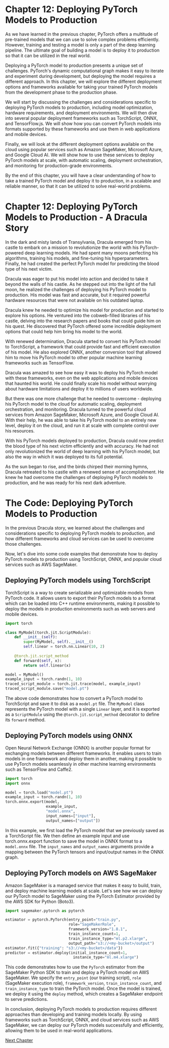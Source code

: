 # Chapter 12: Deploying PyTorch Models to Production

As we have learned in the previous chapter, PyTorch offers a multitude of pre-trained models that we can use to solve complex problems efficiently. However, training and testing a model is only a part of the deep learning pipeline. The ultimate goal of building a model is to deploy it to production so that it can be utilized in the real world.

Deploying a PyTorch model to production presents a unique set of challenges. PyTorch's dynamic computational graph makes it easy to iterate and experiment during development, but deploying the model requires a different approach. In this chapter, we will explore the different deployment options and frameworks available for taking your trained PyTorch models from the development phase to the production phase.

We will start by discussing the challenges and considerations specific to deploying PyTorch models to production, including model optimization, hardware requirements, and deployment environments. We will then dive into several popular deployment frameworks such as TorchScript, ONNX, and TensorFlow.js. We will show how you can convert PyTorch models into formats supported by these frameworks and use them in web applications and mobile devices.

Finally, we will look at the different deployment options available on the cloud using popular services such as Amazon SageMaker, Microsoft Azure, and Google Cloud AI. We will show how to use these services to deploy PyTorch models at scale, with automatic scaling, deployment orchestration, and monitoring for production-grade environments.

By the end of this chapter, you will have a clear understanding of how to take a trained PyTorch model and deploy it to production, in a scalable and reliable manner, so that it can be utilized to solve real-world problems.
# Chapter 12: Deploying PyTorch Models to Production - A Dracula Story

In the dark and misty lands of Transylvania, Dracula emerged from his castle to embark on a mission to revolutionize the world with his PyTorch-powered deep learning models. He had spent many moons perfecting his algorithms, training his models, and fine-tuning his hyperparameters. Finally, he had created the perfect PyTorch model for predicting the blood type of his next victim.

Dracula was eager to put his model into action and decided to take it beyond the walls of his castle. As he stepped out into the light of the full moon, he realized the challenges of deploying his PyTorch model to production. His model was fast and accurate, but it required powerful hardware resources that were not available on his outdated laptop.

Dracula knew he needed to optimize his model for production and started to explore his options. He ventured into the cobweb-filled libraries of his castle, delving into the research papers and books that could guide him on his quest. He discovered that PyTorch offered some incredible deployment options that could help him bring his model to the world.

With renewed determination, Dracula started to convert his PyTorch model to TorchScript, a framework that could provide fast and efficient execution of his model. He also explored ONNX, another conversion tool that allowed him to move his PyTorch model to other popular machine learning frameworks such as TensorFlow.

Dracula was amazed to see how easy it was to deploy his PyTorch model with these frameworks, even on the web applications and mobile devices that haunted his world. He could finally scale his model without worrying about hardware limitations and deploy it to millions of users worldwide.

But there was one more challenge that he needed to overcome - deploying his PyTorch model to the cloud for automatic scaling, deployment orchestration, and monitoring. Dracula turned to the powerful cloud services from Amazon SageMaker, Microsoft Azure, and Google Cloud AI. With their help, he was able to take his PyTorch model to an entirely new level, deploy it on the cloud, and run it at scale with complete control over his resources.

With his PyTorch models deployed to production, Dracula could now predict the blood type of his next victim efficiently and with accuracy. He had not only revolutionized the world of deep learning with his PyTorch model, but also the way in which it was deployed to its full potential.

As the sun began to rise, and the birds chirped their morning hymns, Dracula retreated to his castle with a renewed sense of accomplishment. He knew he had overcome the challenges of deploying PyTorch models to production, and he was ready for his next dark adventure.
# The Code: Deploying PyTorch Models to Production

In the previous Dracula story, we learned about the challenges and considerations specific to deploying PyTorch models to production, and how different frameworks and cloud services can be used to overcome those challenges.

Now, let's dive into some code examples that demonstrate how to deploy PyTorch models to production using TorchScript, ONNX, and popular cloud services such as AWS SageMaker.

## Deploying PyTorch models using TorchScript

TorchScript is a way to create serializable and optimizable models from PyTorch code. It allows users to export their PyTorch models to a format which can be loaded into C++ runtime environments, making it possible to deploy the models in production environments such as web servers and mobile devices.

```python
import torch

class MyModel(torch.jit.ScriptModule):
    def __init__(self):
        super(MyModel, self).__init__()
        self.linear = torch.nn.Linear(10, 2)
    
    @torch.jit.script_method
    def forward(self, x):
        return self.linear(x)

model = MyModel()
example_input = torch.randn(1, 10)
traced_script_module = torch.jit.trace(model, example_input)
traced_script_module.save("model.pt")
```

The above code demonstrates how to convert a PyTorch model to TorchScript and save it to disk as a `model.pt` file. The `MyModel` class represents the PyTorch model with a single `Linear` layer, and it is exported as a `ScriptModule` using the `@torch.jit.script_method` decorator to define its `forward` method.

## Deploying PyTorch models using ONNX

Open Neural Network Exchange (ONNX) is another popular format for exchanging models between different frameworks. It enables users to train models in one framework and deploy them in another, making it possible to use PyTorch models seamlessly in other machine learning environments such as TensorFlow and Caffe2.

```python
import torch
import onnx

model = torch.load("model.pt")
example_input = torch.randn(1, 10)
torch.onnx.export(model,
                  example_input,
                  "model.onnx",
                  input_names=["input"],
                  output_names=["output"])
```

In this example, we first load the PyTorch model that we previously saved as a TorchScript file. We then define an example input and use torch.onnx.export function to save the model in ONNX format to a `model.onnx` file. The `input_names` and `output_names` arguments provide a mapping between the PyTorch tensors and input/output names in the ONNX graph.

## Deploying PyTorch models on AWS SageMaker

Amazon SageMaker is a managed service that makes it easy to build, train, and deploy machine learning models at scale. Let's see how we can deploy our PyTorch model to SageMaker using the PyTorch Estimator provided by the AWS SDK for Python (Boto3).

```python
import sagemaker.pytorch as pytorch

estimator = pytorch.PyTorch(entry_point="train.py",
                            role="SageMakerRole",
                            framework_version="1.8.1",
                            train_instance_count=1,
                            train_instance_type="ml.p2.xlarge",
                            output_path="s3://<my-bucket>/output")
estimator.fit({"training": "s3://<my-bucket>/data"})
predictor = estimator.deploy(initial_instance_count=1,
                              instance_type="ml.m4.xlarge")
```

This code demonstrates how to use the `PyTorch` estimator from the SageMaker Python SDK to train and deploy a PyTorch model on AWS SageMaker. We specify the `entry_point` (our training script), `role` (SageMaker execution role), `framework_version`, `train_instance_count`, and `train_instance_type` to train the PyTorch model. Once the model is trained, we deploy it using the `deploy` method, which creates a SageMaker endpoint to serve predictions.

In conclusion, deploying PyTorch models to production requires different approaches than developing and training models locally. By using frameworks such as TorchScript, ONNX, and cloud services such as AWS SageMaker, we can deploy our PyTorch models successfully and efficiently, allowing them to be used in real-world applications.


[Next Chapter](13_Chapter13.md)